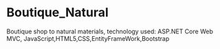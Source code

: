 # Boutique_Natural
Boutique shop to natural materials,  technology used: ASP.NET Core Web MVC, JavaScript,HTML5,CSS,EntityFrameWork,Bootstrap
